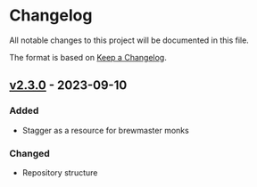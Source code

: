 # Changelog

All notable changes to this project will be documented in this file.

The format is based on [Keep a Changelog](https://keepachangelog.com/en/1.0.0/).

## [v2.3.0] - 2023-09-10

### Added

* Stagger as a resource for brewmaster monks

### Changed

* Repository structure

[v2.3.0]: https://github.com/yuqo2450/k3s-postgresql/compare/v2.2.1...v2.3.0
